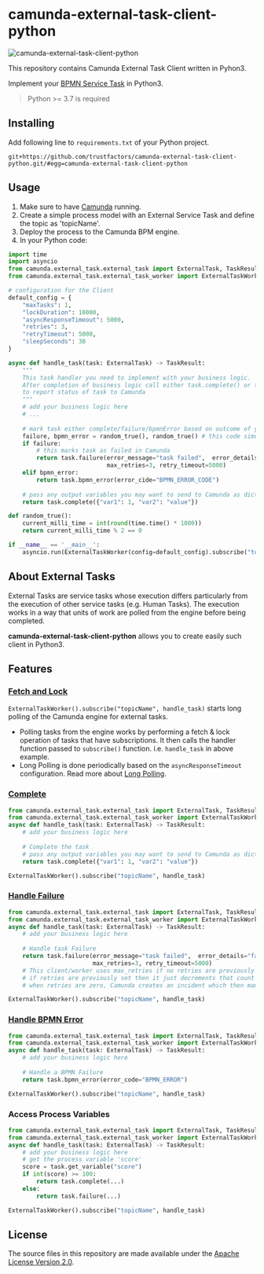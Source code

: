 # camunda-external-task-client-python
![camunda-external-task-client-python](https://github.com/yogeshrnaik/camunda-external-task-client-python/workflows/camunda-external-task-client-python/badge.svg?branch=master)

This repository contains Camunda External Task Client written in Pyhon3.


Implement your [BPMN Service Task](https://docs.camunda.org/manual/latest/user-guide/process-engine/external-tasks/) in Python3.

> Python >= 3.7 is required

## Installing
Add following line to `requirements.txt` of your Python project.

`git+https://github.com/trustfactors/camunda-external-task-client-python.git/#egg=camunda-external-task-client-python`


## Usage

1.  Make sure to have [Camunda](https://camunda.com/download/) running.
2.  Create a simple process model with an External Service Task and define the topic as 'topicName'.
3.  Deploy the process to the Camunda BPM engine.
4.  In your Python code:

```python
import time
import asyncio
from camunda.external_task.external_task import ExternalTask, TaskResult
from camunda.external_task.external_task_worker import ExternalTaskWorker

# configuration for the Client
default_config = {
    "maxTasks": 1,
    "lockDuration": 10000,
    "asyncResponseTimeout": 5000,
    "retries": 3,
    "retryTimeout": 5000,
    "sleepSeconds": 30
}

async def handle_task(task: ExternalTask) -> TaskResult:
    """
    This task handler you need to implement with your business logic.
    After completion of business logic call either task.complete() or task.failure() or task.bpmn_error() 
    to report status of task to Camunda
    """
    # add your business logic here
    # ...
    
    # mark task either complete/failure/bpmnError based on outcome of your business logic
    failure, bpmn_error = random_true(), random_true() # this code simulate random failure
    if failure:
        # this marks task as failed in Camunda
        return task.failure(error_message="task failed",  error_details="failed task details", 
                            max_retries=3, retry_timeout=5000)
    elif bpmn_error:
        return task.bpmn_error(error_cide="BPMN_ERROR_CODE")
    
    # pass any output variables you may want to send to Camunda as dictionary to complete()
    return task.complete({"var1": 1, "var2": "value"}) 

def random_true():
    current_milli_time = int(round(time.time() * 1000))
    return current_milli_time % 2 == 0

if __name__ == '__main__':
    asyncio.run(ExternalTaskWorker(config=default_config).subscribe("topicName", handle_task))
```

## About External Tasks

External Tasks are service tasks whose execution differs particularly from the execution of other service tasks (e.g. Human Tasks).
The execution works in a way that units of work are polled from the engine before being completed.

**camunda-external-task-client-python** allows you to create easily such client in Python3.

## Features
### [Fetch and Lock](https://docs.camunda.org/manual/latest/reference/rest/external-task/fetch/)

`ExternalTaskWorker().subscribe("topicName", handle_task)` starts long polling of the Camunda engine for external tasks.

* Polling tasks from the engine works by performing a fetch & lock operation of tasks that have subscriptions. It then calls the handler function passed to `subscribe()` function. i.e. `handle_task` in above example.
* Long Polling is done periodically based on the `asyncResponseTimeout` configuration. Read more about [Long Polling](https://docs.camunda.org/manual/latest/user-guide/process-engine/external-tasks/#long-polling-to-fetch-and-lock-external-tasks).

### [Complete](https://docs.camunda.org/manual/latest/reference/rest/external-task/post-complete/)
```python
from camunda.external_task.external_task import ExternalTask, TaskResult
from camunda.external_task.external_task_worker import ExternalTaskWorker
async def handle_task(task: ExternalTask) -> TaskResult:
    # add your business logic here
    
    # Complete the task
    # pass any output variables you may want to send to Camunda as dictionary to complete()
    return task.complete({"var1": 1, "var2": "value"})

ExternalTaskWorker().subscribe("topicName", handle_task)
```

### [Handle Failure](https://docs.camunda.org/manual/latest/reference/rest/external-task/post-failure/)
```python
from camunda.external_task.external_task import ExternalTask, TaskResult
from camunda.external_task.external_task_worker import ExternalTaskWorker
async def handle_task(task: ExternalTask) -> TaskResult:
    # add your business logic here
    
    # Handle task Failure
    return task.failure(error_message="task failed",  error_details="failed task details", 
                        max_retries=3, retry_timeout=5000)
    # This client/worker uses max_retries if no retries are previously set in the task
    # if retries are previously set then it just decrements that count by one before reporting failure to Camunda
    # when retries are zero, Camunda creates an incident which then manually needs to be looked into on Camunda Cockpit            

ExternalTaskWorker().subscribe("topicName", handle_task)
```

### [Handle BPMN Error](https://docs.camunda.org/manual/latest/reference/rest/external-task/post-bpmn-error/)
```python
from camunda.external_task.external_task import ExternalTask, TaskResult
from camunda.external_task.external_task_worker import ExternalTaskWorker
async def handle_task(task: ExternalTask) -> TaskResult:
    # add your business logic here
    
    # Handle a BPMN Failure
    return task.bpmn_error(error_code="BPMN_ERROR")

ExternalTaskWorker().subscribe("topicName", handle_task)
```

### Access Process Variables
```python
from camunda.external_task.external_task import ExternalTask, TaskResult
from camunda.external_task.external_task_worker import ExternalTaskWorker
async def handle_task(task: ExternalTask) -> TaskResult:
    # add your business logic here
    # get the process variable 'score'
    score = task.get_variable("score")
    if int(score) >= 100:
        return task.complete(...)
    else:
        return task.failure(...)        

ExternalTaskWorker().subscribe("topicName", handle_task)
```

## License
The source files in this repository are made available under the [Apache License Version 2.0](./LICENSE).
